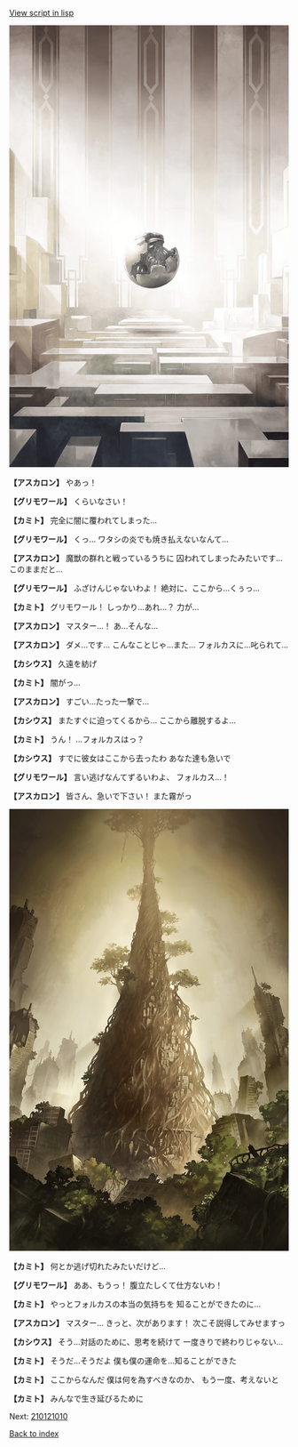 [View script in lisp](../scripts/210112133.txt)

![abyss_room.png](../images/backgrounds/abyss_room.png)

**【アスカロン】**
やあっ！

**【グリモワール】**
くらいなさい！

**【カミト】**
完全に闇に覆われてしまった…

**【グリモワール】**
くっ…
ワタシの炎でも焼き払えないなんて…

**【アスカロン】**
魔獣の群れと戦っているうちに
囚われてしまったみたいです…
このままだと…

**【グリモワール】**
ふざけんじゃないわよ！
絶対に、ここから…くぅっ…

**【カミト】**
グリモワール！
しっかり…あれ…？
力が…

**【アスカロン】**
マスター…！
あ…そんな…

**【アスカロン】**
ダメ…です…
こんなことじゃ…また…
フォルカスに…叱られて…

**【カシウス】**
久遠を紡げ

**【カミト】**
闇がっ…

**【アスカロン】**
すごい…たった一撃で…

**【カシウス】**
またすぐに迫ってくるから…
ここから離脱するよ…

**【カミト】**
うん！
…フォルカスはっ？

**【カシウス】**
すでに彼女はここから去ったわ
あなた達も急いで

**【グリモワール】**
言い逃げなんてずるいわよ、
フォルカス…！

**【アスカロン】**
皆さん、急いで下さい！
また霧がっ

![in_underground_world.png](../images/backgrounds/in_underground_world.png)

**【カミト】**
何とか逃げ切れたみたいだけど…

**【グリモワール】**
ああ、もうっ！
腹立たしくて仕方ないわ！

**【カミト】**
やっとフォルカスの本当の気持ちを
知ることができたのに…

**【アスカロン】**
マスター…
きっと、次があります！
次こそ説得してみせますっ

**【カシウス】**
そう…対話のために、思考を続けて
一度きりで終わりじゃない…

**【カミト】**
そうだ…そうだよ
僕も僕の運命を…知ることができた

**【カミト】**
ここからなんだ
僕は何を為すべきなのか、
もう一度、考えないと

**【カミト】**
みんなで生き延びるために

Next: [210121010](210121010.md)

[Back to index](index.md)
